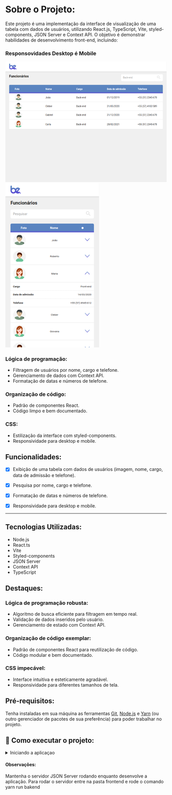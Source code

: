 # Sobre o Projeto:

Este projeto é uma implementação da interface de visualização de uma tabela com dados de usuários, utilizando React.js, TypeScript, Vite, styled-components, JSON Server e Context API. O objetivo é demonstrar habilidades de desenvolvimento front-end, incluindo:
<br>
### Responsovidades Desktop é Mobile
<div> 
  <img  aling="start" src="/assets/imgs/Desktop.png">
  <img aling="center" src="/assets/imgs/Mobile.png"> 
</div>



### Lógica de programação:

- Filtragem de usuários por nome, cargo e telefone.
- Gerenciamento de dados com Context API.
- Formatação de datas e números de telefone.

### Organização de código:

- Padrão de componentes React.
- Código limpo e bem documentado.

### CSS:

- Estilização da interface com styled-components.
- Responsividade para desktop e mobile.

## Funcionalidades:

 - [x] Exibição de uma tabela com dados de usuários (imagem, nome, cargo, data de admissão e telefone).

 - [x] Pesquisa por nome, cargo e telefone.

 - [x] Formatação de datas e números de telefone.

 - [x] Responsividade para desktop e mobile.

 ---

## Tecnologias Utilizadas:

- Node.js
- React.ts
- Vite
- Styled-components
- JSON Server
- Context API
- TypeScript

## Destaques:

### Lógica de programação robusta:

- Algoritmo de busca eficiente para filtragem em tempo real.
- Validação de dados inseridos pelo usuário.
- Gerenciamento de estado com Context API.

### Organização de código exemplar:

- Padrão de componentes React para reutilização de código.
- Código modular e bem documentado.

### CSS impecável:

- Interface intuitiva e esteticamente agradável.
- Responsividade para diferentes tamanhos de tela.

## Pré-requisitos:

Tenha instaladas em sua máquina as ferramentas [Git](https://git-scm.com/), [Node.js](https://nodejs.org/en/) e [Yarn](https://yarnpkg.com/) (ou outro gerenciador de pacotes de sua preferência) para poder trabalhar no projeto.

## 🚀 Como executar o projeto:

<details>
  <summary>
    Iniciando a aplicaçao
  </summary>
   <br>

    # Clone este repositório
    $ git clone git@github.com:jandui-Rodrigues/desafio-front-end.git

    # Acesse a pasta do projeto no terminal/cmd
    $ cd desafio-front-end

    # Instale as dependências
    $ yarn install


    # Execute a aplicação frontEnd
    $ yarn run start:front

    # Execute a aplicação backend em outro terminal
    $ yarn run start:back

     # O servidor do frontend inciará na porta:3000 - acesse http://localhost:3001
     # O servidor da Api inciará na porta:3001 - acesse http://localhost:3000/employees

   <br>

</details>

#### Observações:

Mantenha o servidor JSON Server rodando enquanto desenvolve a aplicação.
Para rodar o servidor entre na pasta frontend e rode o comando yarn run bakend
